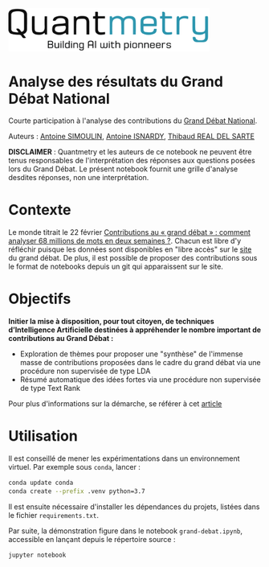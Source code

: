 <img src="data/images/quantmetry.png" width=400>

# Analyse des résultats du Grand Débat National

Courte participation à l'analyse des contributions du [Grand Débat National](https://granddebat.fr/).

Auteurs : [Antoine SIMOULIN](https://github.com/AntoineSimoulin), [Antoine ISNARDY](https://github.com/antisrdy), [Thibaud REAL DEL SARTE](trealdelsarte@quantmetry.com)

**DISCLAIMER** : Quantmetry et les auteurs de ce notebook ne peuvent être tenus responsables de l'interprétation des réponses aux questions posées lors du Grand Débat. Le présent notebook fournit une grille d'analyse desdites réponses, non une interprétation.

# Contexte

Le monde titrait le 22 février [Contributions au « grand débat » : comment analyser 68 millions de mots en deux semaines ?](https://www.lemonde.fr/politique/article/2019/02/21/contributions-au-grand-debat-comment-analyser-68-millions-de-mots-en-deux-semaines_5426369_823448.html). Chacun est libre d'y réfléchir puisque les données sont disponibles en "libre accès" sur le [site](https://www.data.gouv.fr/fr/datasets/donnees-ouvertes-du-grand-debat-national/#_) du grand débat. De plus, il est possible de proposer des contributions sous le format de notebooks depuis un git qui apparaissent sur le site.

# Objectifs

**Initier la mise à disposition, pour tout citoyen, de techniques d’Intelligence Artificielle destinées à appréhender le nombre important de contributions au Grand Débat :**
- Exploration de thèmes pour proposer une "synthèse" de l'immense masse de contributions proposées dans le cadre du grand débat via une procédure non supervisée de type LDA
- Résumé automatique des idées fortes via une procédure non supervisée de type Text Rank

Pour plus d'informations sur la démarche, se référer à cet [article](quantmetry.com/grand-debat)

# Utilisation

Il est conseillé de mener les expérimentations dans un environnement virtuel. Par exemple sous `conda`, lancer :

```bash
conda update conda
conda create --prefix .venv python=3.7
```

Il est ensuite nécessaire d'installer les dépendances du projets, listées dans le fichier `requirements.txt`.

Par suite, la démonstration figure dans le notebook `grand-debat.ipynb`, accessible en lançant depuis le répertoire source :

```bash
jupyter notebook
```
